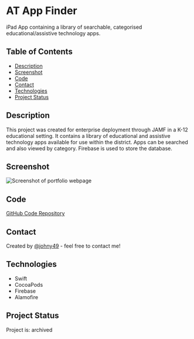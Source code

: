 # AT App Finder
iPad App containing a library of searchable, categorised educational/assistive technology apps.

## Table of Contents
* [Description](#description)
* [Screenshot](#screenshot)
* [Code](#code)
* [Contact](#contact)
* [Technologies](#technologies)
* [Project Status](#project-status)

## Description 
This project was created for enterprise deployment through JAMF in a K-12 educational setting.  It contains a library of educational and assistive technology apps available for use within the district. Apps can be searched and also viewed by category.  Firebase is used to store the database.

## Screenshot
![Screenshot of portfolio webpage](./assets/images/readme-screenshot.png)


## Code
[GitHub Code Repository](https://github.com/Johny49/atappfinder)


## Contact 
Created by [@johny49](https://github.com/Johny49/) - feel free to contact me!


## Technologies
- Swift
- CocoaPods
- Firebase
- Alamofire


## Project Status
Project is: archived

